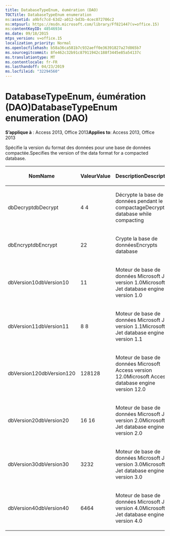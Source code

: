 ```yaml
---
title: DatabaseTypeEnum, éumération (DAO)
TOCTitle: DatabaseTypeEnum enumeration
ms:assetid: a9bfc7cd-63d2-a012-bd3b-4cec072706c2
ms:mtpsurl: https://msdn.microsoft.com/library/Ff821447(v=office.15)
ms:contentKeyID: 48546934
ms.date: 09/18/2015
mtps_version: v=office.15
localization_priority: Normal
ms.openlocfilehash: b58a36ca581b7c932aeff0e36391827a27d865b7
ms.sourcegitcommit: 8fe462c32b91c87911942c188f3445e85a54137c
ms.translationtype: MT
ms.contentlocale: fr-FR
ms.lasthandoff: 04/23/2019
ms.locfileid: "32294560"
---
```

# <a name="databasetypeenum-enumeration-dao"></a><span data-ttu-id="03ff8-102">DatabaseTypeEnum, éumération (DAO)</span><span class="sxs-lookup"><span data-stu-id="03ff8-102">DatabaseTypeEnum enumeration (DAO)</span></span>


<span data-ttu-id="03ff8-103">**S’applique à** : Access 2013, Office 2013</span><span class="sxs-lookup"><span data-stu-id="03ff8-103">**Applies to**: Access 2013, Office 2013</span></span>

<span data-ttu-id="03ff8-104">Spécifie la version du format des données pour une base de données compactée.</span><span class="sxs-lookup"><span data-stu-id="03ff8-104">Specifies the version of the data format for a compacted database.</span></span>

<table>
<colgroup>
<col style="width: 33%" />
<col style="width: 33%" />
<col style="width: 33%" />
</colgroup>
<thead>
<tr class="header">
<th><p><span data-ttu-id="03ff8-105">Nom</span><span class="sxs-lookup"><span data-stu-id="03ff8-105">Name</span></span></p></th>
<th><p><span data-ttu-id="03ff8-106">Valeur</span><span class="sxs-lookup"><span data-stu-id="03ff8-106">Value</span></span></p></th>
<th><p><span data-ttu-id="03ff8-107">Description</span><span class="sxs-lookup"><span data-stu-id="03ff8-107">Description</span></span></p></th>
</tr>
</thead>
<tbody>
<tr class="odd">
<td><p><span data-ttu-id="03ff8-108">dbDecrypt</span><span class="sxs-lookup"><span data-stu-id="03ff8-108">dbDecrypt</span></span></p></td>
<td><p><span data-ttu-id="03ff8-109">4 </span><span class="sxs-lookup"><span data-stu-id="03ff8-109">4</span></span></p></td>
<td><p><span data-ttu-id="03ff8-110">Décrypte la base de données pendant le compactage</span><span class="sxs-lookup"><span data-stu-id="03ff8-110">Decrypts database while compacting</span></span></p></td>
</tr>
<tr class="even">
<td><p><span data-ttu-id="03ff8-111">dbEncrypt</span><span class="sxs-lookup"><span data-stu-id="03ff8-111">dbEncrypt</span></span></p></td>
<td><p><span data-ttu-id="03ff8-112">2</span><span class="sxs-lookup"><span data-stu-id="03ff8-112">2</span></span></p></td>
<td><p><span data-ttu-id="03ff8-113">Crypte la base de données</span><span class="sxs-lookup"><span data-stu-id="03ff8-113">Encrypts database</span></span></p></td>
</tr>
<tr class="odd">
<td><p><span data-ttu-id="03ff8-114">dbVersion10</span><span class="sxs-lookup"><span data-stu-id="03ff8-114">dbVersion10</span></span></p></td>
<td><p><span data-ttu-id="03ff8-115">1</span><span class="sxs-lookup"><span data-stu-id="03ff8-115">1</span></span></p></td>
<td><p><span data-ttu-id="03ff8-116">Moteur de base de données Microsoft Jet version 1.0</span><span class="sxs-lookup"><span data-stu-id="03ff8-116">Microsoft Jet database engine version 1.0</span></span></p></td>
</tr>
<tr class="even">
<td><p><span data-ttu-id="03ff8-117">dbVersion11</span><span class="sxs-lookup"><span data-stu-id="03ff8-117">dbVersion11</span></span></p></td>
<td><p><span data-ttu-id="03ff8-118">8 </span><span class="sxs-lookup"><span data-stu-id="03ff8-118">8</span></span></p></td>
<td><p><span data-ttu-id="03ff8-119">Moteur de base de données Microsoft Jet version 1.1</span><span class="sxs-lookup"><span data-stu-id="03ff8-119">Microsoft Jet database engine version 1.1</span></span></p></td>
</tr>
<tr class="odd">
<td><p><span data-ttu-id="03ff8-120">dbVersion120</span><span class="sxs-lookup"><span data-stu-id="03ff8-120">dbVersion120</span></span></p></td>
<td><p><span data-ttu-id="03ff8-121">128</span><span class="sxs-lookup"><span data-stu-id="03ff8-121">128</span></span></p></td>
<td><p><span data-ttu-id="03ff8-122">Moteur de base de données Microsoft Access version 12.0</span><span class="sxs-lookup"><span data-stu-id="03ff8-122">Microsoft Access database engine version 12.0</span></span></p></td>
</tr>
<tr class="even">
<td><p><span data-ttu-id="03ff8-123">dbVersion20</span><span class="sxs-lookup"><span data-stu-id="03ff8-123">dbVersion20</span></span></p></td>
<td><p><span data-ttu-id="03ff8-124">16 </span><span class="sxs-lookup"><span data-stu-id="03ff8-124">16</span></span></p></td>
<td><p><span data-ttu-id="03ff8-125">Moteur de base de données Microsoft Jet version 2.0</span><span class="sxs-lookup"><span data-stu-id="03ff8-125">Microsoft Jet database engine version 2.0</span></span></p></td>
</tr>
<tr class="odd">
<td><p><span data-ttu-id="03ff8-126">dbVersion30</span><span class="sxs-lookup"><span data-stu-id="03ff8-126">dbVersion30</span></span></p></td>
<td><p><span data-ttu-id="03ff8-127">32</span><span class="sxs-lookup"><span data-stu-id="03ff8-127">32</span></span></p></td>
<td><p><span data-ttu-id="03ff8-128">Moteur de base de données Microsoft Jet version 3.0</span><span class="sxs-lookup"><span data-stu-id="03ff8-128">Microsoft Jet database engine version 3.0</span></span></p></td>
</tr>
<tr class="even">
<td><p><span data-ttu-id="03ff8-129">dbVersion40</span><span class="sxs-lookup"><span data-stu-id="03ff8-129">dbVersion40</span></span></p></td>
<td><p><span data-ttu-id="03ff8-130">64</span><span class="sxs-lookup"><span data-stu-id="03ff8-130">64</span></span></p></td>
<td><p><span data-ttu-id="03ff8-131">Moteur de base de données Microsoft Jet version 4.0</span><span class="sxs-lookup"><span data-stu-id="03ff8-131">Microsoft Jet database engine version 4.0</span></span></p></td>
</tr>
</tbody>
</table>

